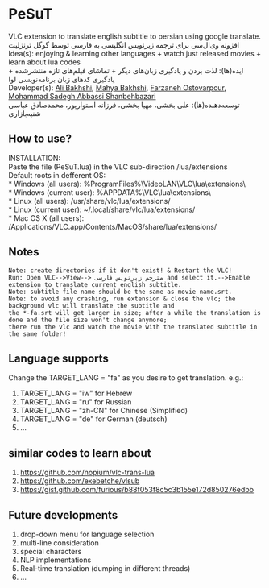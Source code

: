 # PeSuT
VLC extension to translate english subtitle to persian using google translate.   
افزونه وی‌ال‌سی برای ترجمه زیرنویس انگلیسی به فارسی توسط گوگل ترنزلیت      
Idea(s): enjoying & learning other languages + watch just released movies + learn about lua codes   
ایده(ها): لذت بردن و یادگیری زبان‌های دیگر + تماشای فیلم‌های تازه منتشرشده + یادگیری کدهای زبان برنامه‌نویسی لوا   
Developer(s): <a href="https://github.com/bakhshiali">Ali Bakhshi</a>, <a href="https://www.researchgate.net/profile/Mahya-Bakhshi-2">Mahya Bakhshi</a>, <a href="https://www.researchgate.net/profile/Farzaneh-Ostovarpour">Farzaneh Ostovarpour</a>, <a href="https://www.researchgate.net/profile/Mohammad-Sadegh-Abbassi-Shanbehbazari">Mohammad Sadegh Abbassi Shanbehbazari</a>   
توسعه‌دهنده(ها): علی بخشی، مهیا بخشی، فرزانه استوارپور، محمدصادق عباسی شنبه‌بازاری    

How to use?
---
INSTALLATION:   
	Paste the file (PeSuT.lua) in the VLC sub-direction /lua/extensions   
	Default roots in defferent OS:   
	* Windows (all users): %ProgramFiles%\VideoLAN\VLC\lua\extensions\   
	* Windows (current user): %APPDATA%\VLC\lua\extensions\   
	* Linux (all users): /usr/share/vlc/lua/extensions/   
	* Linux (current user): ~/.local/share/vlc/lua/extensions/   
	* Mac OS X (all users): /Applications/VLC.app/Contents/MacOS/share/lua/extensions/   
	
Notes
---
	Note: create directories if it don't exist! & Restart the VLC!
	Run: Open VLC-->View--> مترجم زیرنویس فارسی and select it.-->Enable extension to translate current english subtitle.
	Note: subtitle file name should be the same as movie name.srt.
	Note: to avoid any crashing, run extension & close the vlc; the background vlc will translate the subtitle and
	the *-fa.srt will get larger in size; after a while the translation is done and the file size won't change anymore;
	there run the vlc and watch the movie with the translated subtitle in the same folder!
  
Language supports
---
Change the TARGET_LANG = "fa" as you desire to get translation.
e.g.: 
1) TARGET_LANG = "iw" for Hebrew
2) TARGET_LANG = "ru" for Russian
3) TARGET_LANG = "zh-CN" for Chinese (Simplified)
4) TARGET_LANG = "de" for German (deutsch)
5) ...


similar codes to learn about
---
1) https://github.com/nopium/vlc-trans-lua
2) https://github.com/exebetche/vlsub
3) https://gist.github.com/furious/b88f053f8c5c3b155e172d850276edbb

Future developments
---
1) drop-down menu for language selection
2) multi-line consideration
3) special characters
4) NLP implementations
5) Real-time translation (dumping in different threads)
6) ...
